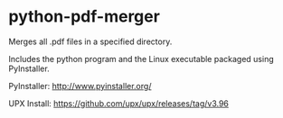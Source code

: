 # python-pdf-merger

Merges all .pdf files in a specified directory.

Includes the python program and the Linux executable packaged using PyInstaller.


PyInstaller: http://www.pyinstaller.org/ 

UPX Install: https://github.com/upx/upx/releases/tag/v3.96